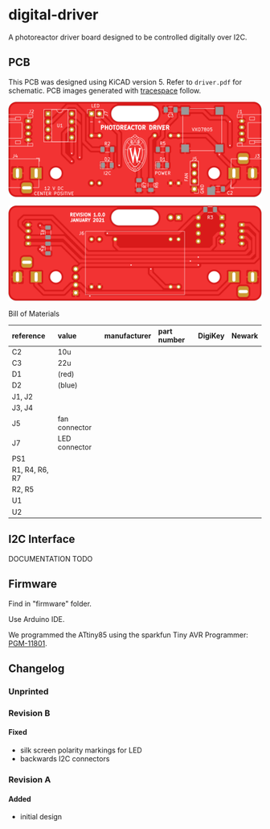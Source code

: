 # digital-driver

A photoreactor driver board designed to be controlled digitally over I2C.

## PCB

This PCB was designed using KiCAD version 5.
Refer to `driver.pdf` for schematic.
PCB images generated with [tracespace](https://github.com/tracespace/tracespace) follow.

![top](./top.png "PCB top view")

![bottom](./bottom.png "PCB bottom view")

Bill of Materials

| reference      | value         | manufacturer | part number | DigiKey | Newark |
| :------------- | :------------ | :----------- | :---------- | :------ | :----- |
| C2             | 10u           |              |             |         |        |
| C3             | 22u           |              |             |         |        |
| D1             | (red)         |              |             |         |        |
| D2             | (blue)        |              |             |         |        |
| J1, J2         |               |              |             |         |        |
| J3, J4         |               |              |             |         |        |
| J5             | fan connector |              |             |         |        |
| J7             | LED connector |              |             |         |        |
| PS1            |               |              |             |         |        |
| R1, R4, R6, R7 |               |              |             |         |        |
| R2, R5         |               |              |             |         |        |
| U1             |               |              |             |         |        |
| U2             |               |              |             |         |        |

## I2C Interface

DOCUMENTATION TODO

## Firmware

Find in "firmware" folder.

Use Arduino IDE.

We programmed the ATtiny85 using the sparkfun Tiny AVR Programmer: [PGM-11801](https://www.sparkfun.com/products/11801).

## Changelog

### Unprinted

### Revision B

#### Fixed
- silk screen polarity markings for LED
- backwards I2C connectors

### Revision A

#### Added
- initial design
